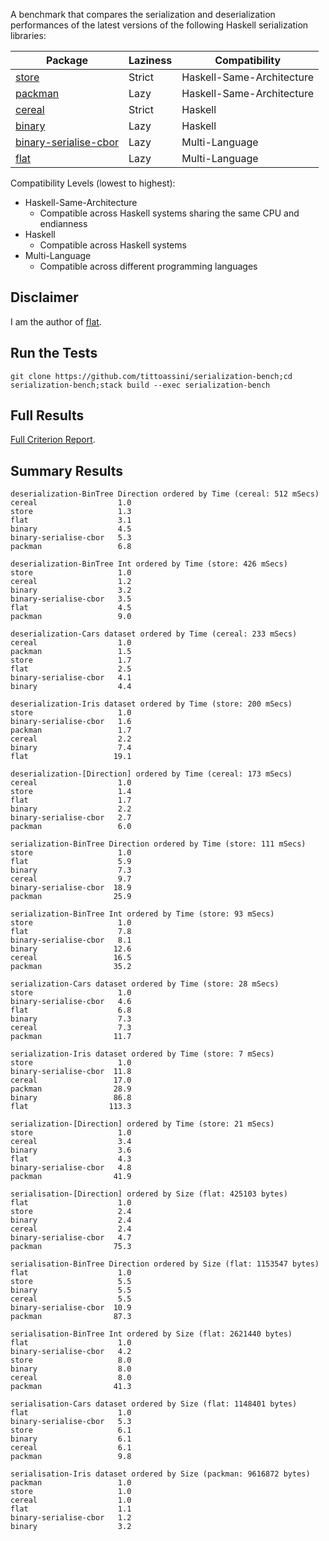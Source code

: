 A benchmark that compares the serialization and deserialization performances of the latest versions of the following Haskell serialization libraries:


| Package                                                                      | Laziness    | Compatibility              |
| ---                                                                          | ---         | ---                        |
| [store](https://hackage.haskell.org/package/store)                           | Strict      | Haskell-Same-Architecture  |
| [packman](http://hackage.haskell.org/package/packman)                        | Lazy        | Haskell-Same-Architecture  |
| [cereal](http://hackage.haskell.org/package/cereal)                          | Strict      | Haskell                    |
| [binary](http://hackage.haskell.org/package/binary)                          | Lazy        | Haskell                    |
| [binary-serialise-cbor](https://github.com/well-typed/binary-serialise-cbor) | Lazy        | Multi-Language             |
| [flat](https://github.com/tittoassini/flat)                                  | Lazy        | Multi-Language             |

Compatibility Levels (lowest to highest):
* Haskell-Same-Architecture
  - Compatible across Haskell systems sharing the same CPU and endianness
* Haskell
  - Compatible across Haskell systems
* Multi-Language
  - Compatible across different programming languages

## Disclaimer

I am the author of [flat](https://github.com/tittoassini/flat). 

## Run the Tests

`git clone https://github.com/tittoassini/serialization-bench;cd serialization-bench;stack build --exec serialization-bench`

## Full Results

[Full Criterion Report](http://htmlpreview.github.io/?https://github.com/tittoassini/serialization-bench/blob/master/report.html).

## Summary Results


```
deserialization-BinTree Direction ordered by Time (cereal: 512 mSecs)
cereal                  1.0
store                   1.3
flat                    3.1
binary                  4.5
binary-serialise-cbor   5.3
packman                 6.8

deserialization-BinTree Int ordered by Time (store: 426 mSecs)
store                   1.0
cereal                  1.2
binary                  3.2
binary-serialise-cbor   3.5
flat                    4.5
packman                 9.0

deserialization-Cars dataset ordered by Time (cereal: 233 mSecs)
cereal                  1.0
packman                 1.5
store                   1.7
flat                    2.5
binary-serialise-cbor   4.1
binary                  4.4

deserialization-Iris dataset ordered by Time (store: 200 mSecs)
store                   1.0
binary-serialise-cbor   1.6
packman                 1.7
cereal                  2.2
binary                  7.4
flat                   19.1

deserialization-[Direction] ordered by Time (cereal: 173 mSecs)
cereal                  1.0
store                   1.4
flat                    1.7
binary                  2.2
binary-serialise-cbor   2.7
packman                 6.0

serialization-BinTree Direction ordered by Time (store: 111 mSecs)
store                   1.0
flat                    5.9
binary                  7.3
cereal                  9.7
binary-serialise-cbor  18.9
packman                25.9

serialization-BinTree Int ordered by Time (store: 93 mSecs)
store                   1.0
flat                    7.8
binary-serialise-cbor   8.1
binary                 12.6
cereal                 16.5
packman                35.2

serialization-Cars dataset ordered by Time (store: 28 mSecs)
store                   1.0
binary-serialise-cbor   4.6
flat                    6.8
binary                  7.3
cereal                  7.3
packman                11.7

serialization-Iris dataset ordered by Time (store: 7 mSecs)
store                   1.0
binary-serialise-cbor  11.8
cereal                 17.0
packman                28.9
binary                 86.8
flat                  113.3

serialization-[Direction] ordered by Time (store: 21 mSecs)
store                   1.0
cereal                  3.4
binary                  3.6
flat                    4.3
binary-serialise-cbor   4.8
packman                41.9

serialisation-[Direction] ordered by Size (flat: 425103 bytes)
flat                    1.0
store                   2.4
binary                  2.4
cereal                  2.4
binary-serialise-cbor   4.7
packman                75.3

serialisation-BinTree Direction ordered by Size (flat: 1153547 bytes)
flat                    1.0
store                   5.5
binary                  5.5
cereal                  5.5
binary-serialise-cbor  10.9
packman                87.3

serialisation-BinTree Int ordered by Size (flat: 2621440 bytes)
flat                    1.0
binary-serialise-cbor   4.2
store                   8.0
binary                  8.0
cereal                  8.0
packman                41.3

serialisation-Cars dataset ordered by Size (flat: 1148401 bytes)
flat                    1.0
binary-serialise-cbor   5.3
store                   6.1
binary                  6.1
cereal                  6.1
packman                 9.8

serialisation-Iris dataset ordered by Size (packman: 9616872 bytes)
packman                 1.0
store                   1.0
cereal                  1.0
flat                    1.1
binary-serialise-cbor   1.2
binary                  3.2


```
